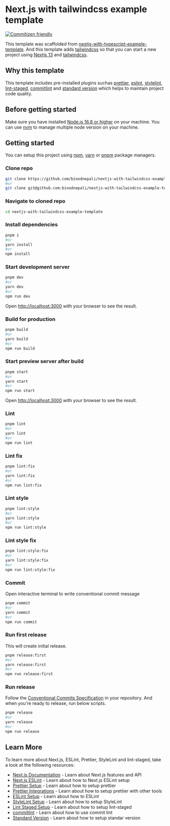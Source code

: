 # Next.js with tailwindcss example template

[![Commitizen friendly](https://img.shields.io/badge/commitizen-friendly-brightgreen.svg)](http://commitizen.github.io/cz-cli/)

This template was scaffolded from [nextjs-with-typescript-example-template](https://github.com/binodnepali/nextjs-with-typescript-example-template). And this template adds [tailwindcss](https://tailwindcss.com/) so that you can  start a new project using [Nextjs 13](https://nextjs.org/) and [tailwindcss](https://tailwindcss.com/).

## Why this template

This template includes pre-installed plugins suchas [prettier](https://prettier.io/), [eslint](https://eslint.org/), [stylelint](https://stylelint.io/), [lint-staged](https://github.com/okonet/lint-staged), [commitlint](https://commitlint.js.org/) and [standard version](https://github.com/conventional-changelog/standard-version) which helps to maintain project code quality.

## Before getting started

Make sure you have installed [Node.js 16.8 or higher](https://nodejs.org/en/) on your machine. You can use [nvm](https://github.com/nvm-sh/nvm) to manage multiple node version on your machine.

## Getting started

You can setup this project using [npm](https://www.npmjs.com/), [yarn](https://yarnpkg.com/) or [pnpm](https://pnpm.io/) package managers.

### Clone repo

```bash
git clone https://github.com/binodnepali/nextjs-with-tailwindcss-example-template.git
#or
git clone git@github.com:binodnepali/nextjs-with-tailwindcss-example-template.git
```

### Navigate to cloned repo

```bash
cd nextjs-with-tailwindcss-example-template
```

### Install dependencies

```bash
pnpm i
#or
yarn install
#or
npm install
```

### Start development server

```bash
pnpm dev
#or
yarn dev
#or
npm run dev
```

Open [http://localhost:3000](http://localhost:3000) with your browser to see the result.

### Build for production

```bash
pnpm build
#or
yarn build
#or
npm run build
```

### Start preview server after build

```bash
pnpm start
#or
yarn start
#or
npm run start
```

Open [http://localhost:3000](http://localhost:3000) with your browser to see the result.

### Lint

```bash
pnpm lint
#or
yarn lint
#or 
npm run lint
```

### Lint fix

```bash
pnpm lint:fix
#or
yarn lint:fix
#or 
npm run lint:fix
```

### Lint style

```bash
pnpm lint:style
#or
yarn lint:style
#or 
npm run lint:style
```

### Lint style fix

```bash
pnpm lint:style:fix
#or
yarn lint:style:fix
#or 
npm run lint:style:fix
```

### Commit

Open interactive terminal to write conventional commit message

```bash
pnpm commit
#or
yarn commit
#or 
npm run commit
```

### Run first release

This will create initial release.

```bash
pnpm release:first
#or
yarn release:first
#or
npm run release:first
```

### Run release

Follow the [Conventional Commits Specification](https://www.conventionalcommits.org/en/v1.0.0/) in your repository. And when you're ready to release, run below scripts.

```bash
pnpm release
#or
yarn release
#or
npm run release
```

## Learn More

To learn more about Next.js, ESLint, Prettier, StyleLint and lint-staged, take a look at the following resources:

* [Next.js Documentation](https://nextjs.org/docs) - Learn about Next.js features and API
* [Next.js ESLint](https://nextjs.org/docs/basic-features/eslint) - Learn about how to Next.js ESLint setup
* [Prettier Setup](https://prettier.io/docs/en/install.html) - Learn about how to setup prettier
* [Prettier Integrations](https://prettier.io/docs/en/related-projects.html) - Learn about how to setup prettier with other tools
* [ESLint Setup](https://eslint.org/docs/user-guide/getting-started) - Learn about how to ESLint
* [StyleLint Setup](https://stylelint.io/user-guide/get-started) - Learn about how to setup StyleLint
* [Lint Staged Setup](https://github.com/okonet/lint-staged) - Learn about how to setup lint-staged
* [commitlint](https://commitlint.js.org/) - Learn about how to use commit lint
* [Standard Version](https://github.com/conventional-changelog/standard-version) - Learn about how to setup standar version
